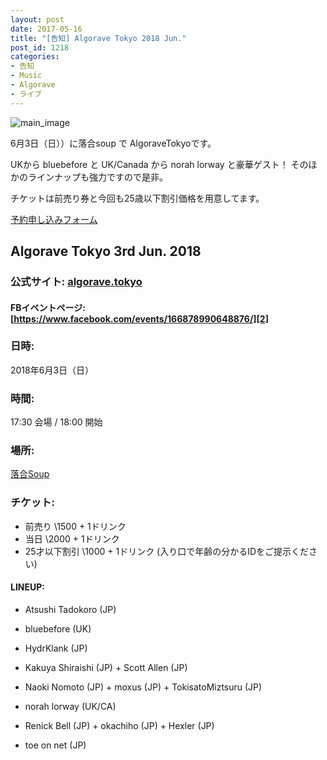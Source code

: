 ```yaml
---
layout: post
date: 2017-05-16
title: "[告知] Algorave Tokyo 2018 Jun."
post_id: 1218
categories: 
- 告知
- Music
- Algorave
- ライブ
---
```


![main_image](/images/algorave_tokyo_2018_june_web_sq_1500.jpg)

6月3日（日））に落合soup で AlgoraveTokyoです。

UKから bluebefore と UK/Canada から norah lorway と豪華ゲスト！
そのほかのラインナップも強力ですので是非。

チケットは前売り券と今回も25歳以下割引価格を用意してます。

[予約申し込みフォーム](https://goo.gl/forms/6jtJM7oskCszq6Yh1)

## Algorave Tokyo 3rd Jun. 2018

### 公式サイト: [algorave.tokyo][1]

#### FBイベントページ: [https://www.facebook.com/events/166878990648876/][2]

### 日時: 
  
  2018年6月3日（日）

### 時間: 
  
  17:30 会場 / 18:00 開始

### 場所: 
  
  [落合Soup][3]

### チケット:

  - 前売り \1500 + 1ドリンク
  - 当日 \2000 + 1ドリンク
  - 25才以下割引 \1000 + 1ドリンク (入り口で年齢の分かるIDをご提示ください)

#### LINEUP:
    
- Atsushi Tadokoro (JP)

- bluebefore (UK)

- HydrKlank (JP)

- Kakuya Shiraishi (JP) + Scott Allen (JP)

- Naoki Nomoto (JP) + moxus (JP) + TokisatoMiztsuru (JP)

- norah lorway (UK/CA)

- Renick Bell (JP) + okachiho (JP) + Hexler (JP)

- toe on net (JP)

[1]: http://algorave.tokyo

[2]: https://www.facebook.com/events/166878990648876/

[3]: http://ochiaisoup.com/
